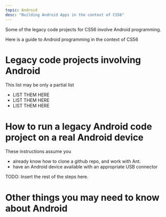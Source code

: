 ```yaml
---
topic: Android
desc: "Building Android Apps in the context of CS56"
---
```


Some of the legacy code projects for CS56 involve Android programming.

Here is a guide to Android programming in the context of CS56

# Legacy code projects involving Android

This list may be only a partial list

* LIST THEM HERE
* LIST THEM HERE
* LIST THEM HERE

# How to run a legacy Android code project on a real Android device

These instructions assume you
* already know how to clone a github repo, and work with Ant.
* have an Android device available with an appropriate USB connector

TODO: Insert the rest of the steps here.

# Other things you may need to know about Android
